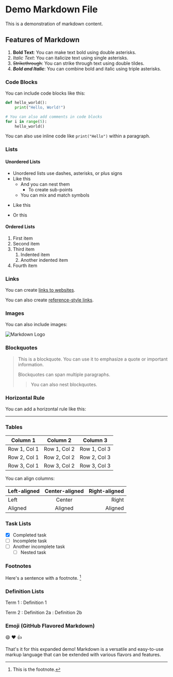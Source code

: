 # Demo Markdown File

This is a demonstration of markdown content.

## Features of Markdown

1. **Bold Text**: You can make text bold using double asterisks.
2. *Italic Text*: You can italicize text using single asterisks.
3. ~~Strikethrough~~: You can strike through text using double tildes.
4. ***Bold and Italic***: You can combine bold and italic using triple asterisks.

### Code Blocks

You can include code blocks like this:

```python
def hello_world():
    print("Hello, World!")

# You can also add comments in code blocks
for i in range(5):
    hello_world()
```

You can also use inline code like `print("Hello")` within a paragraph.

### Lists

#### Unordered Lists
- Unordered lists use dashes, asterisks, or plus signs
- Like this
  - And you can nest them
    - To create sub-points
  - You can mix and match symbols
* Like this
+ Or this

#### Ordered Lists
1. First item
2. Second item
3. Third item
   1. Indented item
   2. Another indented item
4. Fourth item

### Links

You can create [links to websites](https://www.example.com).

You can also create [reference-style links][reference link].

[reference link]: https://www.example.com "Optional Title"

### Images

You can also include images:

![Markdown Logo](https://markdown-here.com/img/icon256.png)

### Blockquotes

> This is a blockquote. You can use it to emphasize a quote or important information.
>
> Blockquotes can span multiple paragraphs.
>
> > You can also nest blockquotes.

### Horizontal Rule

You can add a horizontal rule like this:

---

### Tables

| Column 1 | Column 2 | Column 3 |
|----------|----------|----------|
| Row 1, Col 1 | Row 1, Col 2 | Row 1, Col 3 |
| Row 2, Col 1 | Row 2, Col 2 | Row 2, Col 3 |
| Row 3, Col 1 | Row 3, Col 2 | Row 3, Col 3 |

You can align columns:

| Left-aligned | Center-aligned | Right-aligned |
|:-------------|:--------------:|--------------:|
| Left         | Center         | Right         |
| Aligned      | Aligned        | Aligned       |

### Task Lists

- [x] Completed task
- [ ] Incomplete task
- [ ] Another incomplete task
  - [ ] Nested task

### Footnotes

Here's a sentence with a footnote. [^1]

[^1]: This is the footnote.

### Definition Lists

Term 1
: Definition 1

Term 2
: Definition 2a
: Definition 2b

### Emoji (GitHub Flavored Markdown)

:smile: :heart: :thumbsup:

That's it for this expanded demo! Markdown is a versatile and easy-to-use markup language that can be extended with various flavors and features.